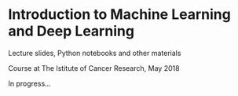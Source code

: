 # Introduction to Machine Learning and Deep Learning

Lecture slides, Python notebooks and other materials

Course at The Istitute of Cancer Research, May 2018

In progress...
